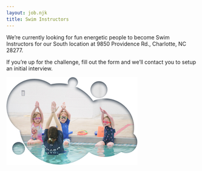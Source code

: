 ```yaml
---
layout: job.njk
title: Swim Instructors
---
```

<!--StartFragment-->

We’re currently looking for fun energetic people to become Swim Instructors for our South location at 9850 Providence Rd., Charlotte, NC 28277.

<!--EndFragment-->

If you’re up for the challenge, fill out the form and we’ll contact you to setup an initial interview.

![Swim instructor teaching kids](/static/uploads/swim-instructor.jpg)